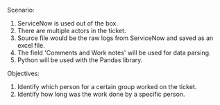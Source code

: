 Scenario:
1. ServiceNow is used out of the box.
2. There are multiple actors in the ticket.
3. Source file would be the raw logs from ServiceNow and saved as an excel file.
4. The field 'Comments and Work notes' will be used for data parsing.
5. Python will be used with the Pandas library.

Objectives:
1. Identify which person for a certain group worked on the ticket.
2. Identify how long was the work done by a specific person.